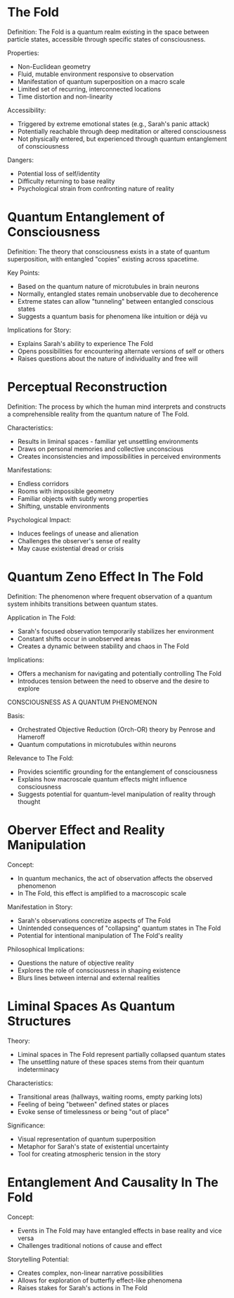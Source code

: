 # The Fold

Definition: The Fold is a quantum realm existing in the space between particle states, accessible through specific states of consciousness.

Properties:

- Non-Euclidean geometry
- Fluid, mutable environment responsive to observation
- Manifestation of quantum superposition on a macro scale
- Limited set of recurring, interconnected locations
- Time distortion and non-linearity

Accessibility:

- Triggered by extreme emotional states (e.g., Sarah's panic attack)
- Potentially reachable through deep meditation or altered consciousness
- Not physically entered, but experienced through quantum entanglement of consciousness

Dangers:

- Potential loss of self/identity
- Difficulty returning to base reality
- Psychological strain from confronting nature of reality

# Quantum Entanglement of Consciousness

Definition: The theory that consciousness exists in a state of quantum superposition, with entangled "copies" existing across spacetime.

Key Points:

- Based on the quantum nature of microtubules in brain neurons
- Normally, entangled states remain unobservable due to decoherence
- Extreme states can allow "tunneling" between entangled conscious states
- Suggests a quantum basis for phenomena like intuition or déjà vu

Implications for Story:

- Explains Sarah's ability to experience The Fold
- Opens possibilities for encountering alternate versions of self or others
- Raises questions about the nature of individuality and free will

# Perceptual Reconstruction

Definition: The process by which the human mind interprets and constructs a comprehensible reality from the quantum nature of The Fold.

Characteristics:

- Results in liminal spaces - familiar yet unsettling environments
- Draws on personal memories and collective unconscious
- Creates inconsistencies and impossibilities in perceived environments

Manifestations:

- Endless corridors
- Rooms with impossible geometry
- Familiar objects with subtly wrong properties
- Shifting, unstable environments

Psychological Impact:

- Induces feelings of unease and alienation
- Challenges the observer's sense of reality
- May cause existential dread or crisis

# Quantum Zeno Effect In The Fold

Definition: The phenomenon where frequent observation of a quantum system inhibits transitions between quantum states.

Application in The Fold:

- Sarah's focused observation temporarily stabilizes her environment
- Constant shifts occur in unobserved areas
- Creates a dynamic between stability and chaos in The Fold

Implications:

- Offers a mechanism for navigating and potentially controlling The Fold
- Introduces tension between the need to observe and the desire to explore

CONSCIOUSNESS AS A QUANTUM PHENOMENON

Basis:

- Orchestrated Objective Reduction (Orch-OR) theory by Penrose and Hameroff
- Quantum computations in microtubules within neurons

Relevance to The Fold:

- Provides scientific grounding for the entanglement of consciousness
- Explains how macroscale quantum effects might influence consciousness
- Suggests potential for quantum-level manipulation of reality through thought

# Oberver Effect and Reality Manipulation

Concept:

- In quantum mechanics, the act of observation affects the observed phenomenon
- In The Fold, this effect is amplified to a macroscopic scale

Manifestation in Story:

- Sarah's observations concretize aspects of The Fold
- Unintended consequences of "collapsing" quantum states in The Fold
- Potential for intentional manipulation of The Fold's reality

Philosophical Implications:

- Questions the nature of objective reality
- Explores the role of consciousness in shaping existence
- Blurs lines between internal and external realities

# Liminal Spaces As Quantum Structures

Theory:

- Liminal spaces in The Fold represent partially collapsed quantum states
- The unsettling nature of these spaces stems from their quantum indeterminacy

Characteristics:

- Transitional areas (hallways, waiting rooms, empty parking lots)
- Feeling of being "between" defined states or places
- Evoke sense of timelessness or being "out of place"

Significance:

- Visual representation of quantum superposition
- Metaphor for Sarah's state of existential uncertainty
- Tool for creating atmospheric tension in the story

# Entanglement And Causality In The Fold

Concept:

- Events in The Fold may have entangled effects in base reality and vice versa
- Challenges traditional notions of cause and effect

Storytelling Potential:

- Creates complex, non-linear narrative possibilities
- Allows for exploration of butterfly effect-like phenomena
- Raises stakes for Sarah's actions in The Fold
